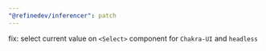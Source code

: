 ```yaml
---
"@refinedev/inferencer": patch
---
```


fix: select current value on `<Select>` component for `Chakra-UI` and `headless`
